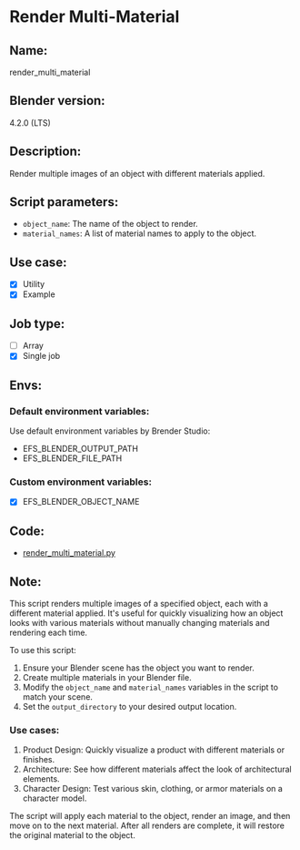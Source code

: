 # Render Multi-Material

## Name:
render_multi_material

## Blender version:
4.2.0 (LTS)

## Description:
Render multiple images of an object with different materials applied.

## Script parameters:
- `object_name`: The name of the object to render.
- `material_names`: A list of material names to apply to the object.

## Use case:
- [x] Utility
- [x] Example

## Job type:
- [ ] Array
- [x] Single job

## Envs:

### Default environment variables:
Use default environment variables by Brender Studio:
- EFS_BLENDER_OUTPUT_PATH
- EFS_BLENDER_FILE_PATH


### Custom environment variables:
- [x] EFS_BLENDER_OBJECT_NAME


## Code:
- [render_multi_material.py](./render_multi_material.py)

## Note:
This script renders multiple images of a specified object, each with a different material applied. It's useful for quickly visualizing how an object looks with various materials without manually changing materials and rendering each time.

To use this script:
1. Ensure your Blender scene has the object you want to render.
2. Create multiple materials in your Blender file.
3. Modify the `object_name` and `material_names` variables in the script to match your scene.
4. Set the `output_directory` to your desired output location.


### Use cases:
1. Product Design: Quickly visualize a product with different materials or finishes.
2. Architecture: See how different materials affect the look of architectural elements.
3. Character Design: Test various skin, clothing, or armor materials on a character model.

The script will apply each material to the object, render an image, and then move on to the next material. After all renders are complete, it will restore the original material to the object.

